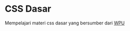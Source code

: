 # CSS Dasar

Mempelajari materi css dasar yang bersumber dari [WPU](https://www.youtube.com/watch?v=CleFk3BZB3g&list=PLFIM0718LjIUBrbm6Gdh6k7ZUvPIAZm7p)

